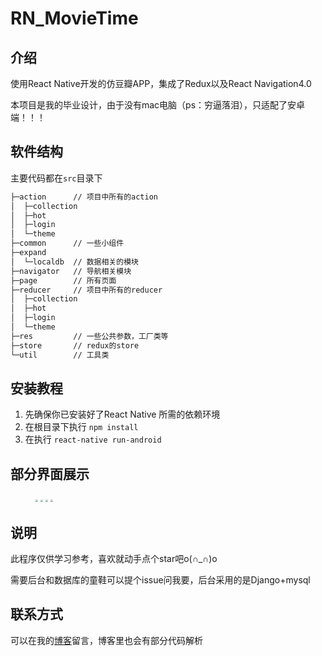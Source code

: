 # RN_MovieTime

## 介绍
使用React Native开发的仿豆瓣APP，集成了Redux以及React Navigation4.0

本项目是我的毕业设计，由于没有mac电脑（ps：穷逼落泪），只适配了安卓端！！！

## 软件结构

主要代码都在`src`目录下

```cmd
├─action      // 项目中所有的action
│  ├─collection
│  ├─hot
│  ├─login
│  └─theme
├─common      // 一些小组件
├─expand   
│  └─localdb  // 数据相关的模块
├─navigator   // 导航相关模块
├─page        // 所有页面
├─reducer     // 项目中所有的reducer
│  ├─collection
│  ├─hot
│  ├─login
│  └─theme
├─res         // 一些公共参数，工厂类等
├─store       // redux的store
└─util        // 工具类
```


## 安装教程

1.  先确保你已安装好了React Native 所需的依赖环境
2.  在根目录下执行 `npm install`
3.  在执行 `react-native run-android`

## 部分界面展示

<figure>
<img src="https://gitee.com/kuanglangsheng/imgAreas/raw/master/Screenshot_2020-05-11-19-48-00-821_com.movietime.jpg" style="zoom:25%;" />
<img src="https://gitee.com/kuanglangsheng/imgAreas/raw/master/Screenshot_2020-05-11-19-48-23-541_com.movietime.jpg" style="zoom:25%;" />
<img src="https://gitee.com/kuanglangsheng/imgAreas/raw/master/Screenshot_2020-05-11-19-32-00-754_com.movietime.jpg" style="zoom:25%;" />
<img src="https://gitee.com/kuanglangsheng/imgAreas/raw/master/Screenshot_2020-05-11-19-42-03-956_com.movietime.jpg" style="zoom:25%;" />
</figure>



## 说明

此程序仅供学习参考，喜欢就动手点个star吧o(∩_∩)o

需要后台和数据库的童鞋可以提个issue问我要，后台采用的是Django+mysql

## 联系方式

可以在我的[博客](https://blog.csdn.net/qq_42002651/category_9556687.html)留言，博客里也会有部分代码解析